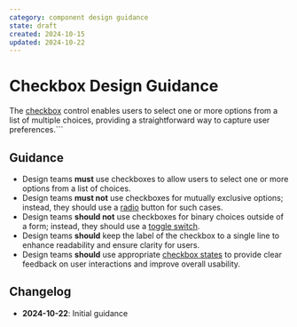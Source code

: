 ```yaml
---
category: component design guidance
state: draft
created: 2024-10-15
updated: 2024-10-22
---
```


# Checkbox Design Guidance

The [checkbox](https://clarity.design/documentation/checkbox) control enables users to select one or more options from a list of multiple choices, providing a straightforward way to capture user preferences.```

## Guidance

- Design teams **must** use checkboxes to allow users to select one or more options from a list of choices.
- Design teams **must not** use checkboxes for mutually exclusive options; instead, they should use a [radio](https://clarity.design/documentation/radio) button for such cases.
- Design teams **should not** use checkboxes for binary choices outside of a form; instead, they should use a [toggle switch](https://clarity.design/documentation/toggle-switch).
- Design teams **should** keep the label of the checkbox to a single line to enhance readability and ensure clarity for users.
- Design teams **should** use appropriate [checkbox states](https://clarity.design/documentation/checkbox#states) to provide clear feedback on user interactions and improve overall usability.

## Changelog

- **2024-10-22**: Initial guidance

